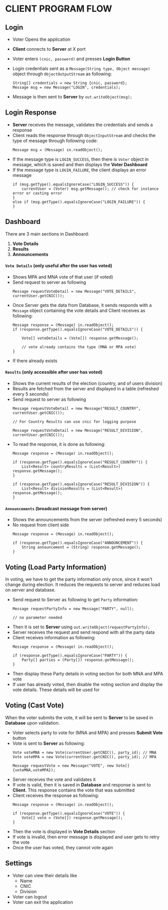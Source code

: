 
# CLIENT PROGRAM FLOW

## Login
- Voter Opens the application
- **Client** connects to **Server** at X port
- Voter enters `(cnic, password)` and presses **Login Button**
- Login credentials sent as a `Message(String type, Object message)` object through `ObjectOutputStream` as following:

    ``` 
    String[] credentials = new String {cnic, password};
    Message msg = new Message("LOGIN", credentials);
    ```
- Message is then sent to **Server** by `out.writeObject(msg);`

##
## Login Response
- **Server** receives the message, validates the credentials and sends a response
- Client reads the response through `ObjectInputStream` and checks the type of message through following code:
    ``` 
    Message msg = (Message) in.readObject();
    ```
- If the message type is `LOGIN_SUCCESS`, then there is `Voter` object in message, which is saved and then displays the **Voter Dashboard**
- If the message type is `LOGIN_FAILURE`, the client displays an error message
    ```
    if (msg.getType().equalsIgnoreCase("LOGIN_SUCCESS")) {
        currentUser = (Voter) msg.getMessage(); // check for instance error or casting error
    }
    else if (msg.getType().equalsIgnoreCase("LOGIN_FAILURE")) {
    }
    ```
##
## Dashboard
There are 3 main sections in Dashboard: 
1. **Vote Details**
2. **Results**
3. **Announcements**

#### `Vote Details` (only useful after the user has voted)
- Shows MPA and MNA vote of that user (if voted)
- Send request to server as following
    ```
    Message requestVoteDetail = new Message("VOTE_DETAILS", currentUser.getCNIC());
    ```
- Once Server gets the data from Database, it sends responds with a `Message` object containing the vote details and Client receives as following:
    ```
    Message response = (Message) in.readObject();
    if (response.getType().equalsIgnoreCase("VOTE_DETAILS")) {

        Vote[] voteDetails = (Vote[]) response.getMessage();

        // vote already contains the type (MNA or MPA vote)
    }
    ```
- If there already exists

#### `Results` (only accessible after user has voted)
- Shows the current results of the election (country, and of users division)
- Results are fetched from the server and displayed in a table (refreshed every 5 seconds)
- Send request to server as following
    ```
    Message requestVoteDetail = new Message("RESULT_COUNTRY", currentUser.getCNIC());

    // For Country Results can use cnic for logging purpose

    Message requestVoteDetail = new Message("RESULT_DIVISION", currentUser.getCNIC());
    ```
- To read the response, it is done as following:
    ```
    Message response = (Message) in.readObject();

    if (response.getType().equalsIgnoreCase("RESULT_COUNTRY")) {
        List<Result> countryResults = (List<Result>) response.getMessage();
    }

    if (response.getType().equalsIgnoreCase("RESULT_DIVISION")) {
        List<Result> divisionResults = (List<Result>) response.getMessage();
    }
    ```

#### `Announcements` (broadcast message from server)
- Shows the announcements from the server (refreshed every 5 seconds)
- No request from client side
    ```
    Message response = (Message) in.readObject();

    if (response.getType().equalsIgnoreCase("ANNOUNCEMENT")) {
        String announcement = (String) response.getMessage();
    }
    ```
##
## Voting (Load Party Information)

In voting, we have to get the party information only once, since it won't change during election. It reduces the requests to server and reduces load on server and database.

- Send request to Server as following to get `Party` information:
    ```
    Message requestPartyInfo = new Message("PARTY", null);

    // no parameter needed
    ```
- Then it is set to **Server** using `out.writeObject(requestPartyInfo);`
- Server receives the request and send respond with all the party data
- Client receives information as following:
    ```
    Message response = (Message) in.readObject();

    if (response.getType().equalsIgnoreCase("PARTY")) {
        Party[] parties = (Party[]) response.getMessage();
    }
    ```
- Then display these Party details in voting section for both MNA and MPA vote
- If user has already voted, then disable the voting section and display the vote details. These details will be used for 

##
## Voting (Cast Vote)
When the voter submits the vote, it will be sent to **Server** to be saved in **Database** upon validation.

- Voter selects party to vote for (MNA and MPA) and presses **Submit Vote** button
- Vote is sent to **Server** as following:
    ```
    Vote voteMNA = new Vote(currentUser.getCNIC(), party_id); // MNA
    Vote voteMPA = new Vote(currentUser.getCNIC(), party_id); // MPA

    Message requestVote = new Message("VOTE", new Vote[] {voteMNA,voteMPA});
    ```
- Server receives the vote and validates it
- If vote is valid, then it is saved in **Database** and response is sent to **Client**. This response contains the vote that was submitted
- Client receives the response as following:
    ```
    Message response = (Message) in.readObject();

    if (response.getType().equalsIgnoreCase("VOTE")) {
        Vote[] vote = (Vote[]) response.getMessage();
    }
    ```
- Then the vote is displayed in **Vote Details** section
- If vote is invalid, then error message is displayed and user gets to retry the vote
- Once the user has voted, they cannot vote again

##
## Settings
- Voter can view their details like
    - Name
    - CNIC
    - Division
- Voter can logout
- Voter can exit the application